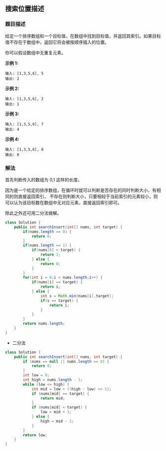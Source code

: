 ## 搜索位置描述
### 题目描述


给定一个排序数组和一个目标值，在数组中找到目标值，并返回其索引。如果目标值不存在于数组中，返回它将会被按顺序插入的位置。

你可以假设数组中无重复元素。

**示例 1:**
```
输入: [1,3,5,6], 5
输出: 2
```

**示例 2:**
```
输入: [1,3,5,6], 2
输出: 1
```

**示例 3:**
```
输入: [1,3,5,6], 7
输出: 4
```

**示例 4:**
```
输入: [1,3,5,6], 0
输出: 0
```

### 解法
首先判断传入的数组为 0,1 这样的长度。

因为是一个给定的排序数组，在循环时就可以判断是否存在的同时判断大小，有相同的则直接返回索引，
不存在则判断大小，只要相较于当前索引的元素较小，则可以认为该目标数在数组中无对应元素，直接返回索引即可。

除此之外还可用二分法做解。

```java
class Solution {
    public int searchInsert(int[] nums, int target) {
        if(nums.length == 0) {
            return 0;
        }
        if(nums.length == 1) {
            if(nums[0] < target) {
                return 1;
            } else {
                return 0;
            }
        }
        for(int i = 0;i < nums.length;i++) {
            if(nums[i] == target) {
                return i;
            } else {
                int s = Math.min(nums[i],target);
                if(s == target) {
                    return i;
                }
            }
        }
        return nums.length;
    }
}
```

- 二分法
```java
class Solution {
    public int searchInsert(int[] nums, int target) {
        if (nums == null || nums.length == 0) {
            return 0;
        }
        int low = 0;
        int high = nums.length - 1;
        while (low <= high) {
            int mid = low + ((high - low) >> 1);
            if (nums[mid] == target) {
                return mid;
            }
            if (nums[mid] < target) {
                low = mid + 1;
            } else {
                high = mid - 1;
            }
        }
        return low;
    }
}
```

